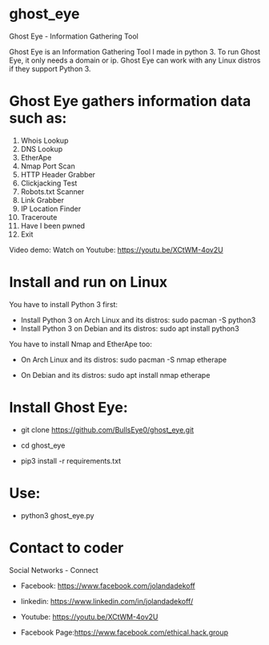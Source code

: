 # ghost_eye
Ghost Eye - Information Gathering Tool
<div>

Ghost Eye is an Information Gathering Tool I made in python 3. 
To run Ghost Eye, it only needs a domain or ip.
Ghost Eye can work with any Linux distros if they support Python 3.


# Ghost Eye gathers information data such as:

1.   Whois Lookup
2.   DNS Lookup
3.   EtherApe
4.   Nmap Port Scan
5.   HTTP Header Grabber
6.   Clickjacking Test
7.   Robots.txt Scanner
8.   Link Grabber
9.   IP Location Finder
10.  Traceroute
11.  Have I been pwned
12.  Exit
<div>
  
Video demo: Watch on Youtube:
https://youtu.be/XCtWM-4ov2U
</div>

# Install and run on Linux
You have to install Python 3 first:
<div>
  
* Install Python 3 on Arch Linux and its distros: sudo pacman -S python3
* Install Python 3 on Debian and its distros: sudo apt install python3

 
 
You have to install Nmap and EtherApe too:

  
* On Arch Linux and its distros: sudo pacman -S nmap etherape

  
* On Debian and its distros: sudo apt install nmap etherape

    
    
# Install Ghost Eye:
* git clone https://github.com/BullsEye0/ghost_eye.git

* cd ghost_eye

  
* pip3 install -r requirements.txt
<div>
  
# Use:
* python3 ghost_eye.py


# Contact to coder
Social Networks - Connect


* Facebook: https://www.facebook.com/jolandadekoff


* linkedin: https://www.linkedin.com/in/jolandadekoff/

*  Youtube: https://youtu.be/XCtWM-4ov2U

* Facebook Page:https://www.facebook.com/ethical.hack.group
<div>
